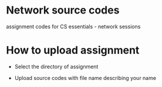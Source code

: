 # Network source codes
assignment codes for CS essentials - network sessions

# How to upload assignment

* Select the directory of assignment

* Upload source codes with file name describing your name
